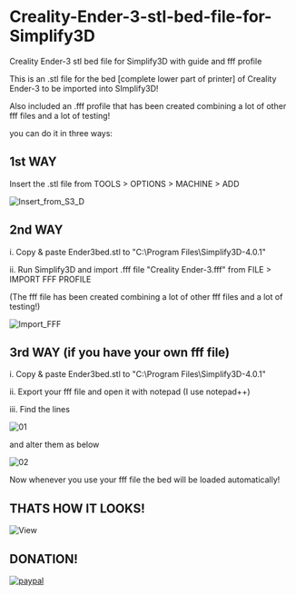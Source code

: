 # Creality-Ender-3-stl-bed-file-for-Simplify3D

Creality Ender-3 stl bed file for Simplify3D with guide and fff profile

This is an .stl file for the bed [complete lower part of printer] of Creality Ender-3 to be imported into SImplify3D!

Also included an .fff profile that has been created combining a lot of other fff files and a lot of testing!

you can do it in three ways:

1st WAY
-------
Insert the .stl file from TOOLS > OPTIONS > MACHINE > ADD

<img src="https://preview.ibb.co/mDQj1e/Insert_from_S3_D.jpg" alt="Insert_from_S3_D" border="0">

2nd WAY
-------
i.  Copy & paste Ender3bed.stl to "C:\Program Files\Simplify3D-4.0.1"

ii. Run Simplify3D and import .fff file "Creality Ender-3.fff" from FILE > IMPORT FFF PROFILE

(The fff file has been created combining a lot of other fff files and a lot of testing!)

<img src="https://preview.ibb.co/hkzDSK/Import_FFF.jpg" alt="Import_FFF" border="0">

3rd WAY (if you have your own fff file)
---------------------------------------
i.  Copy & paste Ender3bed.stl to "C:\Program Files\Simplify3D-4.0.1"

ii. Export your fff file and open it with notepad (I use notepad++)

iii. Find the lines

<img src="https://image.ibb.co/m0CDZ9/01.jpg" alt="01" border="0">

and alter them as below

<img src="https://image.ibb.co/mCKXSU/02.jpg" alt="02" border="0">

Now whenever you use your fff file the bed will be loaded automatically! 

THATS HOW IT LOOKS!
-------------------
<img src="https://preview.ibb.co/cNE4mp/View.jpg" alt="View" border="0">

DONATION!
---------
[![paypal](https://www.paypalobjects.com/en_US/i/btn/btn_donateCC_LG.gif)](https://www.paypal.com/cgi-bin/webscr?cmd=_s-xclick&hosted_button_id=PQ2LVFGLE457Y)
